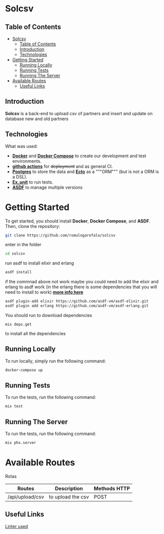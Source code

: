 # Solcsv

## Table of Contents
- [Solcsv](#solcsv)
  - [Table of Contents](#table-of-contents)
  - [Introduction](#introduction)
  - [Technologies](#technologies)
- [Getting Started](#getting-started)
  - [Running Locally](#running-locally)
  - [Running Tests](#running-tests)
  - [Running The Server](#running-the-server)
- [Available Routes](#available-routes)
  - [Useful Links](#useful-links)
  
## Introduction
**Solcsv** is a back-end to upload csv of partners and insert and update on database new and old partners

## Technologies
What was used:
- **[Docker](https://docs.docker.com)** and **[Docker Compose](https://docs.docker.com/compose/)** to create our development and test environments.
- **[github actions](https://github.com/features/actions)** for ~~deployment~~ and as general CI.
- **[Postgres](https://www.postgresql.org/)** to store the data and **[Ecto](https://hexdocs.pm/ecto/Ecto.html)** as a """ORM""" (but is not a ORM is a DSL).
- **[Ex_unit](https://hexdocs.pm/ex_unit/main/ExUnit.html)** to run tests.
- **[ASDF](https://asdf-vm.com/)** to manage multiple versions

# Getting Started
To get started, you should install **Docker**, **Docker Compose**, and **ASDF**.
Then, clone the repository:
```sh
git clone https://github.com/romulogarofalo/solcsv
```
enter in the folder
```sh
cd solcsv
```

run asdf to install elixir and erlang
```sh
asdf install
```

if the commnad above not work maybe you could need to add the elixir and erlang to asdf work (in the erlang there is some dependencies that you will need to install to work) **[more info here](https://github.com/asdf-vm/asdf-elixir)**
```sh
asdf plugin-add elixir https://github.com/asdf-vm/asdf-elixir.git
asdf plugin add erlang https://github.com/asdf-vm/asdf-erlang.git

```

You should run to download dependencies
```
mix deps.get
```
to install all the dependencies
## Running Locally
To run locally, simply run the following command:
```sh
docker-compose up
```
## Running Tests
To run the tests, run the following command:
```sh
mix test
```
## Running The Server
To run the tests, run the following command:
```sh
mix phx.server
```

# Available Routes

Rotas 

| Routes                  | Description                                  | Methods HTTP |
|------------------------|--------------------------------------------|--------------|
|/api/upload/csv              | to upload the csv              | POST         |


## Useful Links
[Linter used](https://hex.pm/packages/credo) <br>